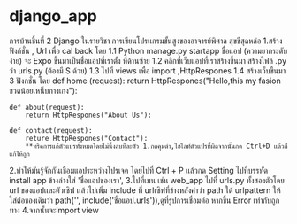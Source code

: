 # django_app
การบ้านชิ้นที่ 2 Django ในรายวิชา การเขียนโปรเเกรมขั้นสูงของอาจารย์พิศาล สุขขีสุดหล่อ
1.สร้างฟังก์ชั่น  , Url เพื่อ cal back
โดย 1.1 Python manage.py startapp ชื่อแอป  (ความยากระดับง่าย)
    จะ Expo ขึ้นมาเป็นชื่อแอปที่เราตั้ง ที่ด้านซ้าย
    1.2 คลิกที่เว็บแอปที่เราสร้างขึ้นมา สร้างไฟล์ .py ว่า urls.py (ต้องมี S ด้วย)
    1.3 ไปที่ views  เพื่อ import ,HttpRespones
    1.4 สร้างเว็บขึ้นมา 3 ฟังกชั่น โดย
    def home (request):
        return HttpRespones("Hello,this my fasion ขวดน้อยเหน็บกางเกง"):

    def about(request):
        return HttpRespones("About Us"):

    def contact(request):
        reture HttpRespones("Contact"):
        **ทริคการแก้ตัวแปรทั้งหมดโดยไม่นี่งลบทีละตัว 1.กดคุมดำ,ไฮไลท์ตัวแปรที่ผิดจากนั้นกด Ctrl+D เเล้วก็แก้ให้ถูก 
2.ทำให้มันรู้จักกันเชื่อมแอประหว่างโปรเจค โดยไปที่ Ctrl + P เเล้วกด Setting ไปที่บรรทัด install app ข้างล่างใส่ 'ชื่อแอปของเรา',
3.ไปที่เมน เช่น web_app ไปที่ urls.py ทั้งสองตัวโดย url ของแอปเเละตัวเซิฟ เเล้วไปเพิ่ม include ที่  urlเซิฟที่ข้างหลังคำว่า path
    ใต้ urlpattern ให้ใส่ต่อของเดิมว่า path('', include('ชื่อแอป.urls')),ดูที่รูปการเชื่อมต่อ หากขึ้น Error เท่ากับถูกทาง
    4.จากนั้นจะimport view